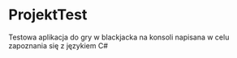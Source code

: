 # ProjektTest
Testowa aplikacja do gry w blackjacka na konsoli napisana w celu zapoznania się z językiem C#
